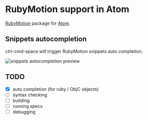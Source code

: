 # RubyMotion support in Atom

[RubyMotion](http://www.rubymotion.com) package for [Atom](https://atom.io).


## Snippets autocompletion
ctrl-cmd-space will trigger RubyMotion snippets auto completion.

![snippets autocompletion preview](https://f.cloud.github.com/assets/31448/2493575/0ebc3846-b29c-11e3-9cf2-e411edd49bd4.gif)


## TODO

- [x] auto completion (for ruby / ObjC objects)
- [ ] syntax checking
- [ ] building
- [ ] running specs
- [ ] debugging
